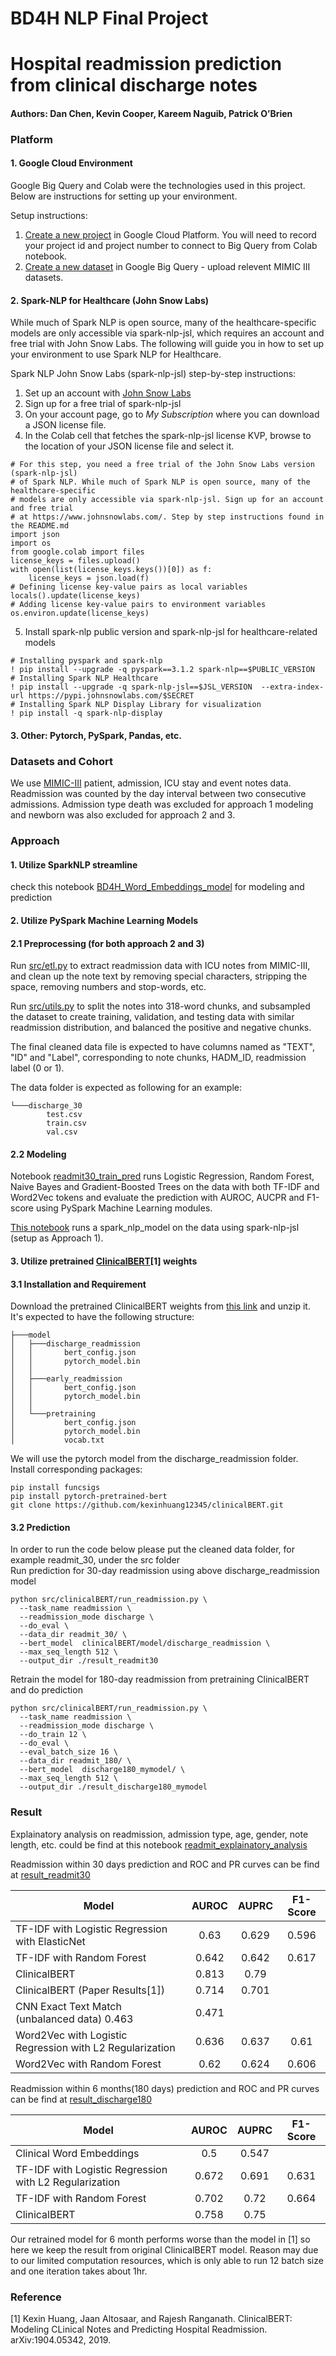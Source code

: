 # BD4H NLP Final Project
# Hospital readmission prediction from clinical discharge notes
#### Authors: Dan Chen, Kevin Cooper, Kareem Naguib, Patrick O’Brien

### Platform
#### 1. Google Cloud Environment  
Google Big Query and Colab were the technologies used in this project. Below are instructions for setting up your environment.  

Setup instructions:  
1. [Create a new project](https://cloud.google.com/resource-manager/docs/creating-managing-projects) in Google Cloud Platform. You will need to record your project id and project number to connect to Big Query from Colab notebook.
2. [Create a new dataset](https://cloud.google.com/bigquery/docs/quickstarts/quickstart-cloud-console) in Google Big Query - upload relevent MIMIC III datasets. 

#### 2. Spark-NLP for Healthcare (John Snow Labs)
While much of Spark NLP is open source, many of the healthcare-specific
models are only accessible via spark-nlp-jsl, which requires an account and free trial with John Snow Labs. The following will guide you in how to set up your environment to use Spark NLP for Healthcare.   

Spark NLP John Snow Labs (spark-nlp-jsl) step-by-step instructions:
1. Set up an account with [John Snow Labs](https://www.johnsnowlabs.com/)
2. Sign up for a free trial of spark-nlp-jsl
3. On your account page, go to _My Subscription_ where you can download a JSON license file.
4. In the Colab cell that fetches the spark-nlp-jsl license KVP, browse to the location of your JSON license file and select it.
```
# For this step, you need a free trial of the John Snow Labs version (spark-nlp-jsl)
# of Spark NLP. While much of Spark NLP is open source, many of the healthcare-specific
# models are only accessible via spark-nlp-jsl. Sign up for an account and free trial
# at https://www.johnsnowlabs.com/. Step by step instructions found in the README.md
import json
import os
from google.colab import files
license_keys = files.upload()
with open(list(license_keys.keys())[0]) as f:
    license_keys = json.load(f)
# Defining license key-value pairs as local variables
locals().update(license_keys)
# Adding license key-value pairs to environment variables
os.environ.update(license_keys)
```
5. Install spark-nlp public version and spark-nlp-jsl for healthcare-related models
```
# Installing pyspark and spark-nlp
! pip install --upgrade -q pyspark==3.1.2 spark-nlp==$PUBLIC_VERSION
# Installing Spark NLP Healthcare
! pip install --upgrade -q spark-nlp-jsl==$JSL_VERSION  --extra-index-url https://pypi.johnsnowlabs.com/$SECRET
# Installing Spark NLP Display Library for visualization
! pip install -q spark-nlp-display
```

#### 3. Other: Pytorch, PySpark, Pandas, etc.

### Datasets and Cohort  
We use [MIMIC-III](https://mimic.mit.edu/) patient, admission, ICU stay and event notes data.  
Readmission was counted by the day interval between two consecutive admissions. Admission type death was excluded for approach 1 modeling and newborn was also excluded for approach 2 and 3.  


### Approach
#### 1. Utilize SparkNLP streamline  
check this notebook [BD4H_Word_Embeddings_model](https://github.gatech.edu/kcooper72/bd4h_nlp_final_project/blob/main/BD4H_Word_Embeddings_Model.ipynb) for modeling and prediction
 

#### 2. Utilize PySpark Machine Learning Models
#### 2.1 Preprocessing (for both approach 2 and 3)   
Run [src/etl.py](https://github.gatech.edu/kcooper72/bd4h_nlp_final_project/blob/main/src/etl.py) to extract readmission data with ICU notes from MIMIC-III, and clean up the note text by removing special characters, stripping the space, removing numbers and stop-words, etc.   

Run [src/utils.py](https://github.gatech.edu/kcooper72/bd4h_nlp_final_project/blob/main/src/utils.py) to split the notes into 318-word chunks, and subsampled the dataset to create training, validation, and testing data with similar readmission distribution, and balanced the positive and negative chunks.

The final cleaned data file is expected to have columns named as "TEXT", "ID" and "Label", corresponding to note chunks, HADM_ID, readmission label (0 or 1).  

The data folder is expected as following for an example:
```
└───discharge_30
        test.csv
        train.csv
        val.csv
```
#### 2.2 Modeling
Notebook [readmit30_train_pred](https://github.gatech.edu/kcooper72/bd4h_nlp_final_project/blob/main/src/readmit30_train_pred.ipynb) runs Logistic Regression, Random Forest, Naive Bayes and Gradient-Boosted Trees on the data with both TF-IDF and Word2Vec tokens and evaluate the prediction with AUROC, AUCPR and F1-score using PySpark Machine Learning modules.


[This notebook](https://github.gatech.edu/kcooper72/bd4h_nlp_final_project/blob/main/src/notebook.ipynb) runs a spark_nlp_model on the data using spark-nlp-jsl (setup as Approach 1).


#### 3. Utilize pretrained [ClinicalBERT](https://github.com/kexinhuang12345/clinicalBERT.git)[1] weights
#### 3.1 Installation and Requirement
Download the pretrained ClinicalBERT weights from [this link](https://drive.google.com/file/d/1t8L9w-r88Q5-sfC993x2Tjt1pu--A900/view) and unzip it. It's expected to have the following structure:
```
├───model
│   ├───discharge_readmission
│   │       bert_config.json
│   │       pytorch_model.bin
│   │
│   ├───early_readmission
│   │       bert_config.json
│   │       pytorch_model.bin
│   │
│   └───pretraining
│           bert_config.json
│           pytorch_model.bin
│           vocab.txt
```
We will use the pytorch model from the discharge_readmission folder.  
Install corresponding packages:
```
pip install funcsigs
pip install pytorch-pretrained-bert
git clone https://github.com/kexinhuang12345/clinicalBERT.git
```
#### 3.2 Prediction
In order to run the code below please put the cleaned data folder, for example readmit_30, under the src folder  
Run prediction for 30-day readmission using above discharge_readmission model
```
python src/clinicalBERT/run_readmission.py \
  --task_name readmission \
  --readmission_mode discharge \
  --do_eval \
  --data_dir readmit_30/ \
  --bert_model  clinicalBERT/model/discharge_readmission \
  --max_seq_length 512 \
  --output_dir ./result_readmit30
```
Retrain the model for 180-day readmission from pretraining ClinicalBERT and do prediction
```
python src/clinicalBERT/run_readmission.py \
  --task_name readmission \
  --readmission_mode discharge \
  --do_train 12 \
  --do_eval \
  --eval_batch_size 16 \
  --data_dir readmit_180/ \
  --bert_model  discharge180_mymodel/ \
  --max_seq_length 512 \
  --output_dir ./result_discharge180_mymodel
```

### Result
Explainatory analysis on readmission, admission type, age, gender, note length, etc. could be find at this notebook [readmit_explainatory_analysis](https://github.gatech.edu/kcooper72/bd4h_nlp_final_project/blob/main/readmit_explainatory_analysis.ipynb)

Readmission within 30 days prediction and ROC and PR curves can be find at [result_readmit30](https://github.gatech.edu/kcooper72/bd4h_nlp_final_project/blob/main/src/result_readmit30)

| Model	| AUROC |	AUPRC |	F1-Score |
| ------------- |:-------------:|:-------------:|:-------------:|
| TF-IDF with Logistic Regression with ElasticNet|	0.63|	0.629|	0.596|
|TF-IDF with Random Forest|	0.642|	0.642|	0.617|
|ClinicalBERT|	0.813|	0.79||	
|ClinicalBERT (Paper Results[1])|	0.714|	0.701||	
|CNN Exact Text Match (unbalanced data)	0.463	|	0.471|
|Word2Vec with Logistic Regression with L2 Regularization|	0.636|	0.637|	0.61|
|Word2Vec with Random Forest	|0.62|	0.624|	0.606|


Readmission within 6 months(180 days) prediction and ROC and PR curves can be find at [result_discharge180](https://github.gatech.edu/kcooper72/bd4h_nlp_final_project/blob/main/src/discharge180_mymodel)

|Model|	AUROC|	AUPRC|	F1-Score|
| ------------- |:-------------:|:-------------:|:-------------:|
|Clinical Word Embeddings|	0.5|	0.547|	|
|TF-IDF with Logistic Regression with L2 Regularization	|0.672|	0.691|	0.631|
|TF-IDF with Random Forest|	0.702|	0.72|	0.664|
|ClinicalBERT|0.758|	0.75 | |	

Our retrained model for 6 month performs worse than the model in [1] so here we keep the result from original ClinicalBERT model. Reason may due to our limited computation resources, which is only able to run 12 batch size and one iteration takes about 1hr.

### Reference
[1] Kexin Huang, Jaan Altosaar, and Rajesh Ranganath. ClinicalBERT: Modeling CLinical Notes and Predicting Hospital Readmission. arXiv:1904.05342, 2019.